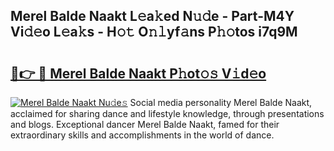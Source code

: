 ## Merel Balde Naakt L𝚎a𝚔ed N𝚞𝚍e - Part-M4Y Vi𝚍𝚎o L𝚎a𝚔s - H𝚘𝚝 O𝚗𝚕yf𝚊ns P𝚑𝚘tos i7q9M

# <h2><a href="http://kf0zdg1.oniu.top/?m=Merel+Balde+Naakt">🔗👉 🔴 Merel Balde Naakt P𝚑ot𝚘𝚜 V𝚒d𝚎o</a></h2>

[![Merel Balde Naakt Nu𝚍e𝚜](https://i.imgur.com/0qMVB7G.gif)](http://kf0zdg1.oniu.top/?m=Merel+Balde+Naakt)
Social media personality Merel Balde Naakt, acclaimed for sharing dance and lifestyle knowledge, through presentations and blogs. Exceptional dancer Merel Balde Naakt, famed for their extraordinary skills and accomplishments in the world of dance.  
